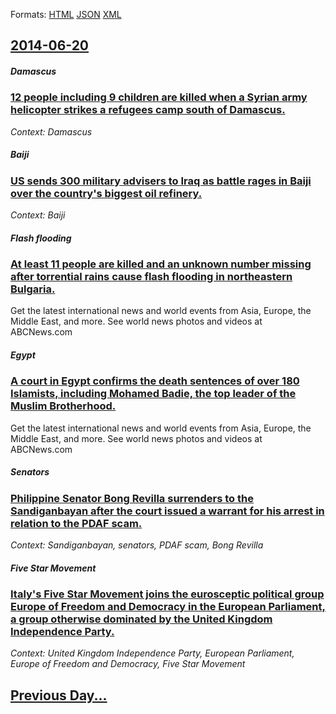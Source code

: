 
Formats: [HTML](2014/06/20/index.html)  [JSON](2014/06/20/index.json)  [XML](2014/06/20/index.xml)  

## [2014-06-20](/news/2014/06/20/index.md)

##### Damascus
### [12 people including 9 children are killed when a Syrian army helicopter strikes a refugees camp south of Damascus. ](/news/2014/06/20/12-people-including-9-children-are-killed-when-a-syrian-army-helicopter-strikes-a-refugees-camp-south-of-damascus.md)
_Context: Damascus_

##### Baiji
### [US sends 300 military advisers to Iraq as battle rages in Baiji over the country's biggest oil refinery. ](/news/2014/06/20/us-sends-300-military-advisers-to-iraq-as-battle-rages-in-baiji-over-the-country-s-biggest-oil-refinery.md)
_Context: Baiji_

##### Flash flooding
### [At least 11 people are killed and an unknown number missing after torrential rains cause flash flooding in northeastern Bulgaria. ](/news/2014/06/20/at-least-11-people-are-killed-and-an-unknown-number-missing-after-torrential-rains-cause-flash-flooding-in-northeastern-bulgaria.md)
Get the latest international news and world events from Asia, Europe, the Middle East, and more. See world news photos and videos at ABCNews.com

##### Egypt
### [A court in Egypt confirms the death sentences of over 180 Islamists, including Mohamed Badie, the top leader of the Muslim Brotherhood. ](/news/2014/06/20/a-court-in-egypt-confirms-the-death-sentences-of-over-180-islamists-including-mohamed-badie-the-top-leader-of-the-muslim-brotherhood.md)
Get the latest international news and world events from Asia, Europe, the Middle East, and more. See world news photos and videos at ABCNews.com

##### Senators
### [Philippine Senator Bong Revilla surrenders to the Sandiganbayan after the court issued a warrant for his arrest in relation to the PDAF scam. ](/news/2014/06/20/philippine-senator-bong-revilla-surrenders-to-the-sandiganbayan-after-the-court-issued-a-warrant-for-his-arrest-in-relation-to-the-pdaf-scam.md)
_Context: Sandiganbayan, senators, PDAF scam, Bong Revilla_

##### Five Star Movement
### [Italy's Five Star Movement joins the eurosceptic political group Europe of Freedom and Democracy in the European Parliament, a group otherwise dominated by the United Kingdom Independence Party. ](/news/2014/06/20/italy-s-five-star-movement-joins-the-eurosceptic-political-group-europe-of-freedom-and-democracy-in-the-european-parliament-a-group-otherwi.md)
_Context: United Kingdom Independence Party, European Parliament, Europe of Freedom and Democracy, Five Star Movement_

## [Previous Day...](/news/2014/06/19/index.md)

